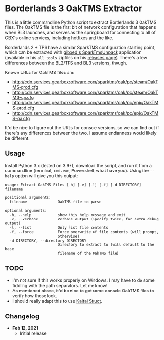 Borderlands 3 OakTMS Extractor
==============================

This is a little commandline Python script to extract Borderlands 3
OakTMS files.  The OakTMS file is the first bit of network configuration that
happens when BL3 launches, and serves as the springboard for connecting to all
of GBX's online services, including hotfixes and the like.

Borderlands 2 + TPS have a similar SparkTMS configuration starting point,
which can be extracted with [gibbed's SparkTmsUnpack](https://github.com/gibbed/Gibbed.Borderlands2/blob/master/projects/Gibbed.Borderlands2.SparkTmsUnpack/Program.cs)
application (available in his `all_tools` zipfiles on his
[releases page](https://github.com/gibbed/Gibbed.Borderlands2/releases)).
There's a few differences between the BL2/TPS and BL3 versions, though.

Known URLs for OakTMS files are:

- http://cdn.services.gearboxsoftware.com/sparktms/oak/pc/steam/OakTMS-prod.cfg
- http://cdn.services.gearboxsoftware.com/sparktms/oak/pc/steam/OakTMS-qa.cfg
- http://cdn.services.gearboxsoftware.com/sparktms/oak/pc/epic/OakTMS-prod.cfg
- http://cdn.services.gearboxsoftware.com/sparktms/oak/pc/epic/OakTMS-qa.cfg

It'd be nice to figure out the URLs for console versions, so we can find
out if there's any differences between the two.  I assume endianness would
likely be different.

Usage
-----

Install Python 3.x (tested on 3.9+), download the script, and run it from a
commandline (terminal, `cmd.exe`, Powershell, what have you).  Using the `--help`
option will give you this output:

    usage: Extract OakTMS Files [-h] [-v] [-l] [-f] [-d DIRECTORY] filename

    positional arguments:
      filename              OakTMS file to parse

    optional arguments:
      -h, --help            show this help message and exit
      -v, --verbose         Verbose output (specify twice, for extra debug output)
      -l, --list            Only list file contents
      -f, --force           Force overwrite of file contents (will prompt,
                            otherwise)
      -d DIRECTORY, --directory DIRECTORY
                            Directory to extract to (will default to the base
                            filename of the OakTMS file)

TODO
----

- I'm not sure if this works properly on Windows.  I may have to do some
  fiddling with the path separators.  Let me know!
- As mentioned above, it'd be nice to get some console OakTMS files to verify
  how those look.
- I should really adapt this to use [Kaitai Struct](https://kaitai.io/).

Changelog
---------

- **Feb 12, 2021**
  - Initial release


